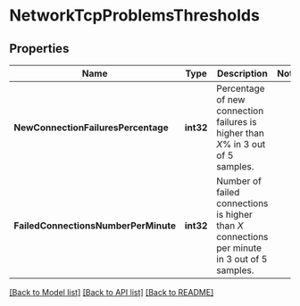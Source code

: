 # NetworkTcpProblemsThresholds

## Properties

Name | Type | Description | Notes
------------ | ------------- | ------------- | -------------
**NewConnectionFailuresPercentage** | **int32** | Percentage of new connection failures is higher than *X*% in 3 out of 5 samples. | 
**FailedConnectionsNumberPerMinute** | **int32** | Number of failed connections is higher than *X* connections per minute in 3 out of 5 samples. | 

[[Back to Model list]](../README.md#documentation-for-models) [[Back to API list]](../README.md#documentation-for-api-endpoints) [[Back to README]](../README.md)


